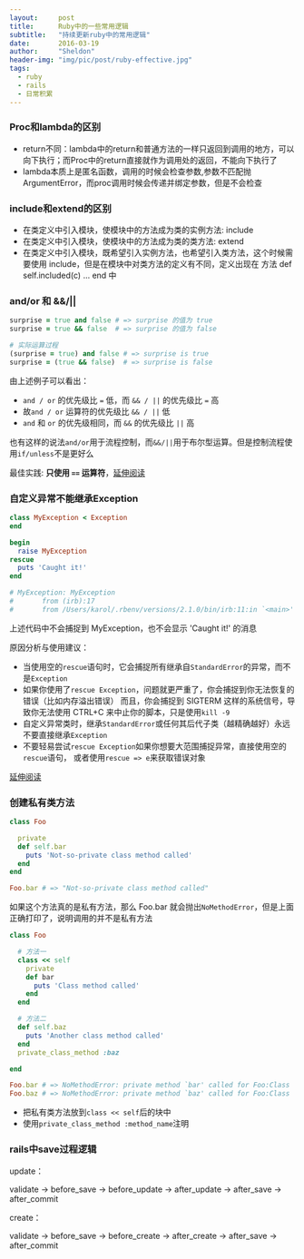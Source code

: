 ```yaml
---
layout:     post
title:      Ruby中的一些常用逻辑
subtitle:   "持续更新ruby中的常用逻辑"
date:       2016-03-19
author:     "Sheldon"
header-img: "img/pic/post/ruby-effective.jpg"
tags:       
  - ruby
  - rails
  - 日常积累
---
```


### Proc和lambda的区别

* return不同：lambda中的return和普通方法的一样只返回到调用的地方，可以向下执行；而Proc中的return直接就作为调用处的返回，不能向下执行了
* lambda本质上是匿名函数，调用的时候会检查参数,参数不匹配抛ArgumentError，而proc调用时候会传递并绑定参数，但是不会检查

### include和extend的区别

* 在类定义中引入模块，使模块中的方法成为类的实例方法: include
* 在类定义中引入模块，使模块中的方法成为类的类方法: extend
* 在类定义中引入模块，既希望引入实例方法，也希望引入类方法，这个时候需要使用 include，但是在模块中对类方法的定义有不同，定义出现在 方法 def self.included(c) ... end 中 

### and/or 和 &&/||

~~~ruby
surprise = true and false # => surprise 的值为 true
surprise = true && false  # => surprise 的值为 false

# 实际运算过程
(surprise = true) and false # => surprise is true
surprise = (true && false)  # => surprise is false
~~~

由上述例子可以看出：

* `and / or` 的优先级比 `=` 低，而 `&& / ||` 的优先级比 `=` 高
* 故`and / or` 运算符的优先级比 `&& / ||` 低
* `and` 和 `or` 的优先级相同，而 `&&` 的优先级比 `||` 高

也有这样的说法`and/or`用于流程控制，而`&&/||`用于布尔型运算。但是控制流程使用`if/unless`不是更好么

最佳实践: **只使用 `==` 运算符**，[延伸阅读](https://stackoverflow.com/questions/2083112/difference-between-or-and-in-ruby)

### 自定义异常不能继承Exception
~~~ruby
class MyException < Exception
end

begin
  raise MyException
rescue
  puts 'Caught it!'
end

# MyException: MyException
#       from (irb):17
#       from /Users/karol/.rbenv/versions/2.1.0/bin/irb:11:in `<main>'
~~~

上述代码中不会捕捉到 MyException，也不会显示 'Caught it!' 的消息

原因分析与使用建议：

* 当使用空的`rescue`语句时，它会捕捉所有继承自`StandardError`的异常，而不是`Exception`
* 如果你使用了`rescue Exception`，问题就更严重了，你会捕捉到你无法恢复的错误（比如内存溢出错误）
而且，你会捕捉到 SIGTERM 这样的系统信号，导致你无法使用 CTRL+C 来中止你的脚本，只是使用`kill -9`
* 自定义异常类时，继承`StandardError`或任何其后代子类（越精确越好）永远不要直接继承`Exception`
* 不要轻易尝试`rescue Exception`如果你想要大范围捕捉异常，直接使用空的`rescue`语句，
或者使用`rescue => e`来获取错误对象

[延伸阅读](https://stackoverflow.com/questions/10048173/why-is-it-bad-style-to-rescue-exception-e-in-ruby)

### 创建私有类方法
~~~ruby
class Foo

  private
  def self.bar
    puts 'Not-so-private class method called'
  end
end

Foo.bar # => "Not-so-private class method called"
~~~

如果这个方法真的是私有方法，那么 Foo.bar 就会抛出`NoMethodError`，但是上面正确打印了，说明调用的并不是私有方法

~~~ruby
class Foo

  # 方法一
  class << self
    private    
    def bar
      puts 'Class method called'
    end    
  end

  # 方法二
  def self.baz
    puts 'Another class method called'
  end
  private_class_method :baz

end

Foo.bar # => NoMethodError: private method `bar' called for Foo:Class
Foo.baz # => NoMethodError: private method `baz' called for Foo:Class
~~~

* 把私有类方法放到`class << self`后的块中
* 使用`private_class_method :method_name`注明

### rails中save过程逻辑
update：

validate -> before_save -> before_update -> after_update -> after_save -> after_commit

create：

validate -> before_save -> before_create -> after_create -> after_save -> after_commit

